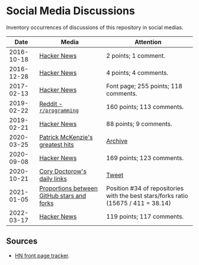 # Social Media Discussions

Inventory occurrences of discussions of this repository in social medias.

| Date       | Media                                                                                                                           | Attention                                                                                      |
| ---------- | ------------------------------------------------------------------------------------------------------------------------------- | ---------------------------------------------------------------------------------------------- |
| 2016-10-18 | [Hacker News](https://news.ycombinator.com/item?id=12737142)                                                                    | 2 points; 1 comment.                                                                           |
| 2016-12-28 | [Hacker News](https://news.ycombinator.com/item?id=13271541)                                                                    | 4 points; 4 comments.                                                                          |
| 2017-02-13 | [Hacker News](https://news.ycombinator.com/item?id=13637102)                                                                    | Font page; 255 points; 118 comments.                                                           |
| 2019-02-22 | [Reddit - `r/programming`](https://www.reddit.com/r/programming/comments/athzqf/awesomefalsehood_a_curated_list_of_falsehoods/) | 160 points; 113 comments.                                                                      |
| 2019-02-21 | [Hacker News](https://news.ycombinator.com/item?id=19215265)                                                                    | 88 points; 9 comments.                                                                         |
| 2020-03-25 | [Patrick McKenzie's greatest hits](https://www.kalzumeus.com/greatest-hits/)                                                    | [Archive](https://web.archive.org/web/20200325233426/https://www.kalzumeus.com/greatest-hits/) |
| 2020-09-08 | [Hacker News](https://news.ycombinator.com/item?id=24405941)                                                                    | 169 points; 123 comments.                                                                      |
| 2020-10-21 | [Cory Doctorow's daily links](https://pluralistic.net/2020/10/21/each-drop-of-strych-a-nine/#a-sort-of-runic-rhyme)             | [Tweet](https://twitter.com/kdeldycke/status/1319587008768020480)                              |
| 2021-01-05 | [Proportions between GitHub stars and forks](https://gh.clickhouse.tech/explorer/#proportions-between-stars-and-forks)          | Position #34 of repositories with the best stars/forks ratio (15675 / 411 = 38.14)             |
| 2022-03-17 | [Hacker News](https://news.ycombinator.com/item?id=30710908) | 119 points; 117 comments. |

## Sources

- [HN front page tracker](https://toddwschneider.com/dashboards/hacker-news-trends/?q=falsehoods+programmers+believe+in&f=title).
